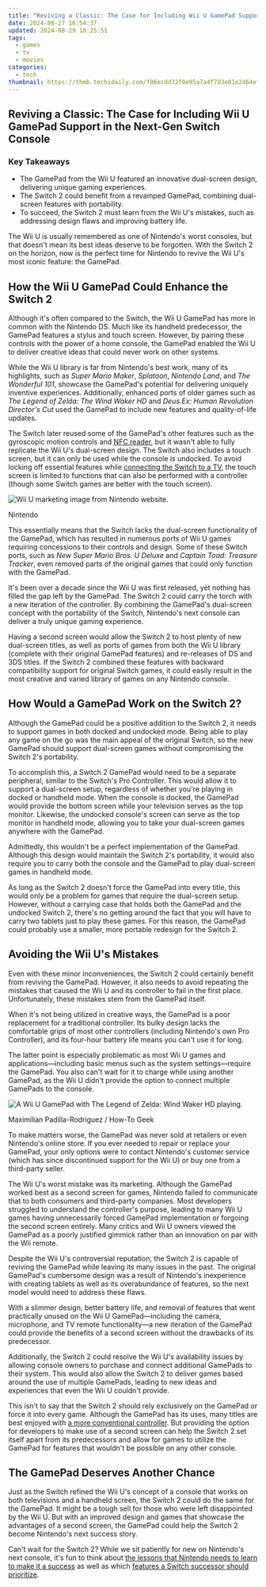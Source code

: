```yaml
---
title: "Reviving a Classic: The Case for Including Wii U GamePad Support in the Next-Gen Switch Console"
date: 2024-08-27 16:54:37
updated: 2024-08-29 10:25:51
tags:
  - games
  - tv
  - movies
categories:
  - tech
thumbnail: https://thmb.techidaily.com/f06ecdd32f0e95a7a4f703e01e2d64ef66252665cb47e60c44797d0e0a016c7b.jpg
---
```


## Reviving a Classic: The Case for Including Wii U GamePad Support in the Next-Gen Switch Console

### Key Takeaways

* The GamePad from the Wii U featured an innovative dual-screen design, delivering unique gaming experiences.
* The Switch 2 could benefit from a revamped GamePad, combining dual-screen features with portability.
* To succeed, the Switch 2 must learn from the Wii U's mistakes, such as addressing design flaws and improving battery life.

 The Wii U is usually remembered as one of Nintendo's worst consoles, but that doesn't mean its best ideas deserve to be forgotten. With the Switch 2 on the horizon, now is the perfect time for Nintendo to revive the Wii U's most iconic feature: the GamePad.

##  How the Wii U GamePad Could Enhance the Switch 2

 Although it's often compared to the Switch, the Wii U GamePad has more in common with the Nintendo DS. Much like its handheld predecessor, the GamePad features a stylus and touch screen. However, by pairing these controls with the power of a home console, the GamePad enabled the Wii U to deliver creative ideas that could never work on other systems.

 While the Wii U library is far from Nintendo's best work, many of its highlights, such as _Super Mario Maker_, _Splatoon_, _Nintendo Land_, and _The Wonderful 101_, showcase the GamePad's potential for delivering uniquely inventive experiences. Additionally, enhanced ports of older games such as _The Legend of Zelda: The Wind Waker HD_ and _Deus Ex: Human Revolution Director's Cut_ used the GamePad to include new features and quality-of-life updates.

 The Switch later reused some of the GamePad's other features such as the gyroscopic motion controls and [NFC reader](https://extra-information.techidaily.com/the-definitive-guide-to-audio-interfaces-in-podcasting/), but it wasn't able to fully replicate the Wii U's dual-screen design. The Switch also includes a touch screen, but it can only be used while the console is undocked. To avoid locking off essential features while [connecting the Switch to a TV](https://extra-skills.techidaily.com/in-2024-simplified-path-to-viewing-popular-youtube-comments/), the touch screen is limited to functions that can also be performed with a controller (though some Switch games are better with the touch screen).

![Wii U marketing image from Nintendo website.](https://static1.howtogeekimages.com/wordpress/wp-content/uploads/2024/07/h2x1_wiiu_welcome_v07_image1600w.jpg) 

Nintendo

 This essentially means that the Switch lacks the dual-screen functionality of the GamePad, which has resulted in numerous ports of Wii U games requiring concessions to their controls and design. Some of these Switch ports, such as _New_ _Super Mario Bros. U_ _Deluxe_ and _Captain Toad: Treasure Tracker_, even removed parts of the original games that could only function with the GamePad.

 It's been over a decade since the Wii U was first released, yet nothing has filled the gap left by the GamePad. The Switch 2 could carry the torch with a new iteration of the controller. By combining the GamePad's dual-screen concept with the portability of the Switch, Nintendo's next console can deliver a truly unique gaming experience.

 Having a second screen would allow the Switch 2 to host plenty of new dual-screen titles, as well as ports of games from both the Wii U library (complete with their original GamePad features) and re-releases of DS and 3DS titles. If the Switch 2 combined these features with backward compatibility support for original Switch games, it could easily result in the most creative and varied library of games on any Nintendo console.

##  How Would a GamePad Work on the Switch 2?

 Although the GamePad could be a positive addition to the Switch 2, it needs to support games in both docked and undocked mode. Being able to play any game on the go was the main appeal of the original Switch, so the new GamePad should support dual-screen games without compromising the Switch 2's portability.

 To accomplish this, a Switch 2 GamePad would need to be a separate peripheral, similar to the Switch's Pro Controller. This would allow it to support a dual-screen setup, regardless of whether you're playing in docked or handheld mode. When the console is docked, the GamePad would provide the bottom screen while your television serves as the top monitor. Likewise, the undocked console's screen can serve as the top monitor in handheld mode, allowing you to take your dual-screen games anywhere with the GamePad.

 Admittedly, this wouldn't be a perfect implementation of the GamePad. Although this design would maintain the Switch 2's portability, it would also require you to carry both the console and the GamePad to play dual-screen games in handheld mode.

 As long as the Switch 2 doesn't force the GamePad into every title, this would only be a problem for games that require the dual-screen setup. However, without a carrying case that holds both the GamePad and the undocked Switch 2, there's no getting around the fact that you will have to carry two tablets just to play these games. For this reason, the GamePad could probably use a smaller, more portable redesign for the Switch 2.

##  Avoiding the Wii U's Mistakes

 Even with these minor inconveniences, the Switch 2 could certainly benefit from reviving the GamePad. However, it also needs to avoid repeating the mistakes that caused the Wii U and its controller to fail in the first place. Unfortunately, these mistakes stem from the GamePad itself.

 When it's not being utilized in creative ways, the GamePad is a poor replacement for a traditional controller. Its bulky design lacks the comfortable grips of most other controllers (including Nintendo's own Pro Controller), and its four-hour battery life means you can't use it for long.

 The latter point is especially problematic as most Wii U games and applications—including basic menus such as the system settings—require the GamePad. You also can't wait for it to charge while using another GamePad, as the Wii U didn't provide the option to connect multiple GamePads to the console.

![A Wii U GamePad with The Legend of Zelda: Wind Waker HD playing.](https://static1.howtogeekimages.com/wordpress/wp-content/uploads/2024/08/gamepad1.JPG) 

Maximilian Padilla-Rodriguez / How-To Geek

 To make matters worse, the GamePad was never sold at retailers or even Nintendo's online store. If you ever needed to repair or replace your GamePad, your only options were to contact Nintendo's customer service (which has since discontinued support for the Wii U) or buy one from a third-party seller.

 The Wii U's worst mistake was its marketing. Although the GamePad worked best as a second screen for games, Nintendo failed to communicate that to both consumers and third-party companies. Most developers struggled to understand the controller's purpose, leading to many Wii U games having unnecessarily forced GamePad implementation or forgoing the second screen entirely. Many critics and Wii U owners viewed the GamePad as a poorly justified gimmick rather than an innovation on par with the Wii remote.

 Despite the Wii U's controversial reputation, the Switch 2 is capable of reviving the GamePad while leaving its many issues in the past. The original GamePad's cumbersome design was a result of Nintendo's inexperience with creating tablets as well as its overabundance of features, so the next model would need to address these flaws.

 With a slimmer design, better battery life, and removal of features that went practically unused on the Wii U GamePad—including the camera, microphone, and TV remote functionality—a new iteration of the GamePad could provide the benefits of a second screen without the drawbacks of its predecessor.

 Additionally, the Switch 2 could resolve the Wii U's availability issues by allowing console owners to purchase and connect additional GamePads to their system. This would also allow the Switch 2 to deliver games based around the use of multiple GamePads, leading to new ideas and experiences that even the Wii U couldn't provide.

 This isn't to say that the Switch 2 should rely exclusively on the GamePad or force it into every game. Although the GamePad has its uses, many titles are best enjoyed with [a more conventional controller](https://screen-activity-recording.techidaily.com/new-capturing-creativity-premium-screen-recorder-software-on-pc-and-mac-for-2024/). But providing the option for developers to make use of a second screen can help the Switch 2 set itself apart from its predecessors and allow for games to utilize the GamePad for features that wouldn't be possible on any other console.

##  The GamePad Deserves Another Chance

 Just as the Switch refined the Wii U's concept of a console that works on both televisions and a handheld screen, the Switch 2 could do the same for the GamePad. It might be a tough sell for those who were left disappointed by the Wii U. But with an improved design and games that showcase the advantages of a second screen, the GamePad could help the Switch 2 become Nintendo's next success story.

 Can't wait for the Switch 2? While we sit patiently for new on Nintendo's next console, it's fun to think about [the lessons that Nintendo needs to learn to make it a success](https://youtube-help.techidaily.com/2024-approved-the-ultimate-guide-how-to-record-and-save-youtube-videos-without-spending-a-penny/) as well as which [features a Switch successor should prioritize](https://video-screen-grab.techidaily.com/in-2024-leveraging-obs-establishing-an-efficient-countdown-clock/).

<ins class="adsbygoogle"
     style="display:block"
     data-ad-format="autorelaxed"
     data-ad-client="ca-pub-7571918770474297"
     data-ad-slot="1223367746"></ins>



<ins class="adsbygoogle"
     style="display:block"
     data-ad-client="ca-pub-7571918770474297"
     data-ad-slot="8358498916"
     data-ad-format="auto"
     data-full-width-responsive="true"></ins>
